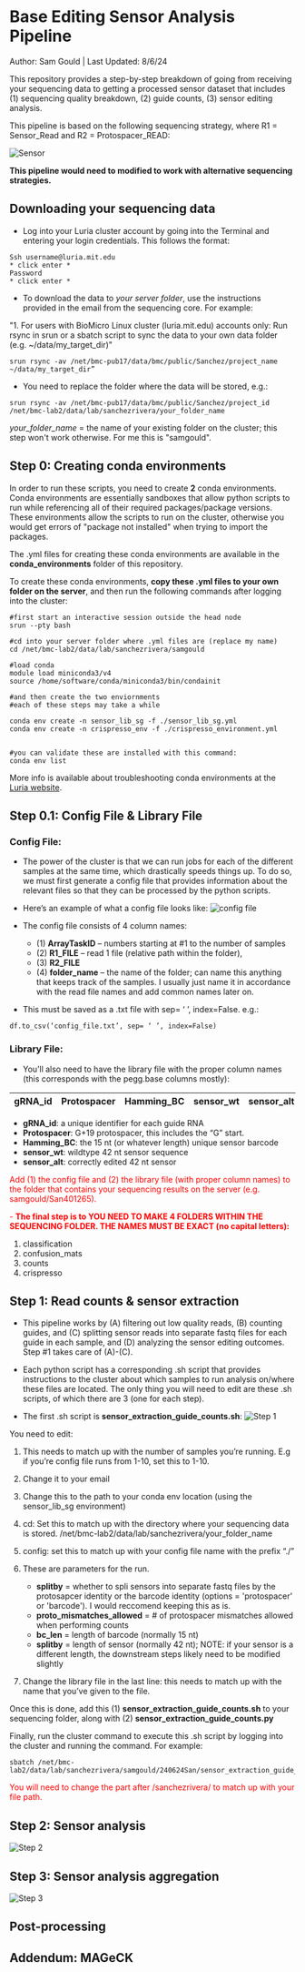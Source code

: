 # Base Editing Sensor Analysis Pipeline
Author: Sam Gould | Last Updated: 8/6/24

This repository provides a step-by-step breakdown of going from receiving your sequencing data to getting a processed sensor dataset that includes (1) sequencing quality breakdown, (2) guide counts, (3) sensor editing analysis.

This pipeline is based on the following sequencing strategy, where R1 = Sensor_Read and R2 = Protospacer_READ:

![Sensor](images/seq_strategy.png)

**This pipeline would need to modified to work with alternative sequencing strategies.**

## Downloading your sequencing data
- Log into your Luria cluster account by going into the Terminal and entering your login credentials. This follows the format:

```  
Ssh username@luria.mit.edu
* click enter *
Password
* click enter *
```  
- To download the data to *your server folder*, use the instructions provided in the email from the sequencing core. For example: 


"1. For users with BioMicro Linux cluster (luria.mit.edu) accounts only:
Run rsync in srun or a sbatch script to sync the data to your own data folder (e.g. ~/data/my_target_dir)"
```
srun rsync -av /net/bmc-pub17/data/bmc/public/Sanchez/project_name ~/data/my_target_dir”
```
- You need to replace the folder where the data will be stored, e.g.: 
```
srun rsync -av /net/bmc-pub17/data/bmc/public/Sanchez/project_id /net/bmc-lab2/data/lab/sanchezrivera/your_folder_name
```
*your_folder_name* = the name of your existing folder on the cluster; this step won't work otherwise. For me this is "samgould".


## Step 0: Creating conda environments

In order to run these scripts, you need to create **2** conda environments. Conda environments are essentially sandboxes that allow python scripts to run while referencing all of their required packages/package versions. These environments allow the scripts to run on the cluster, otherwise you would get errors of "package not installed" when trying to import the packages.

The .yml files for creating these conda environments are available in the **conda_environments** folder of this repository. 

To create these conda environments, **copy these .yml files to your own folder on the server**, and then run the following commands after logging into the cluster:

```   
#first start an interactive session outside the head node
srun --pty bash

#cd into your server folder where .yml files are (replace my name)
cd /net/bmc-lab2/data/lab/sanchezrivera/samgould

#load conda
module load miniconda3/v4
source /home/software/conda/miniconda3/bin/condainit

#and then create the two enviornments
#each of these steps may take a while

conda env create -n sensor_lib_sg -f ./sensor_lib_sg.yml
conda env create -n crispresso_env -f ./crispresso_environment.yml


#you can validate these are installed with this command:
conda env list
```  

More info is available about troubleshooting conda environments at the [Luria website](https://igb.mit.edu/mini-courses/advanced-utilization-of-igb-computational-resources/package-management/conda-environments#sharing-conda-environments).


## Step 0.1: Config File & Library File

### Config File:

- The power of the cluster is that we can run jobs for each of the different samples at the same time, which drastically speeds things up. To do so, we must first generate a config file that provides information about the relevant files so that they can be processed by the python scripts.

- Here’s an example of what a config file looks like: 
![config file](images/config_file.png)

- The config file consists of 4 column names:
    - (1)  **ArrayTaskID** – numbers starting at #1 to the number of samples
    - (2) **R1_FILE** – read 1 file (relative path within the folder),
    - (3) **R2_FILE**
    - (4) **folder_name** – the name of the folder; can name this anything that keeps track of the samples. I usually just name it in accordance with the read file names and add common names later on.

- This must be saved as a .txt file with sep= ‘ ’, index=False.
e.g.:
``` 
df.to_csv(‘config_file.txt’, sep= ‘ ’, index=False)
``` 

### Library File: 

- You’ll also need to have the library file with the proper column names (this corresponds with the pegg.base columns mostly):

| gRNA_id | Protospacer | Hamming_BC | sensor_wt | sensor_alt |
| --- | ----------- | ---------- | ----------- | ---------- | 

- **gRNA_id**: a unique identifier for each guide RNA
- **Protospacer**: G+19 protospacer, this includes the “G” start.
- **Hamming_BC**: the 15 nt (or whatever length) unique sensor barcode
- **sensor_wt**: wildtype 42 nt sensor sequence
- **sensor_alt**: correctly edited 42 nt sensor 

<span style="color:red">Add (1) the config file and (2) the library file (with proper column names) to the folder that contains your sequencing results on the server (e.g. samgould/San401265).</span>

<span style="color:red">- **The final step is to YOU NEED TO MAKE 4 FOLDERS WITHIN THE SEQUENCING FOLDER. THE NAMES MUST BE EXACT (no capital letters):**</span>

1. classification
2. confusion_mats
3. counts
4. crispresso

## Step 1: Read counts & sensor extraction

- This pipeline works by (A) filtering out low quality reads, (B) counting guides, and (C) splitting sensor reads into separate fastq files for each guide in each sample, and (D) analyzing the sensor editing outcomes. Step #1 takes care of (A)-(C).

- Each python script has a corresponding .sh script that provides instructions to the cluster about which samples to run analysis on/where these files are located. The only thing you will need to edit are these .sh scripts, of which there are 3 (one for each step).

- The first .sh script is **sensor_extraction_guide_counts.sh**:
![Step 1](images/1.png)

You need to edit:

1. This needs to match up with the number of samples you’re running. E.g if you’re config file runs from 1-10, set this to 1-10.
2. Change it to your email
3. Change this to the path to your conda env location (using the sensor_lib_sg environment)
4. cd: Set this to match up with the directory where your sequencing data is stored.
/net/bmc-lab2/data/lab/sanchezrivera/your_folder_name
5. config: set this to match up with your config file name with the prefix “./”
6. These are parameters for the run.

    - **splitby** = whether to spli sensors into separate fastq files by the protosapcer identity or the barcode identity (options = 'protospacer' or 'barcode'). I would reccomend keeping this as is.
    - **proto_mismatches_allowed** = # of protospacer mismatches allowed when performing counts
    - **bc_len** = length of barcode (normally 15 nt)
    - **splitby** = length of sensor (normally 42 nt); NOTE: if your sensor is a different length, the downstream steps likely need to be modified slightly


7. Change the library file in the last line: this needs to match up with the name that you’ve given to the file.

Once this is done, add this (1) **sensor_extraction_guide_counts.sh** to your sequencing folder, along with (2) **sensor_extraction_guide_counts.py**

Finally, run the cluster command to execute this .sh script by logging into the cluster and running the command. For example: 

```
sbatch /net/bmc-lab2/data/lab/sanchezrivera/samgould/240624San/sensor_extraction_guide_counts.sh
``` 

<span style="color:red">You will need to change the part after /sanchezrivera/ to match up with your file path.</span>

## Step 2: Sensor analysis
![Step 2](images/2.png)

## Step 3: Sensor analysis aggregation
![Step 3](images/3.png)

## Post-processing

## Addendum: MAGeCK
